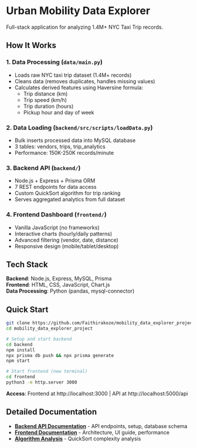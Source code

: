 # Urban Mobility Data Explorer

Full-stack application for analyzing 1.4M+ NYC Taxi Trip records.

## How It Works

### 1. Data Processing (`data/main.py`)
- Loads raw NYC taxi trip dataset (1.4M+ records)
- Cleans data (removes duplicates, handles missing values)
- Calculates derived features using Haversine formula:
  - Trip distance (km)
  - Trip speed (km/h)
  - Trip duration (hours)
  - Pickup hour and day of week

### 2. Data Loading (`backend/src/scripts/loadData.py`)
- Bulk inserts processed data into MySQL database
- 3 tables: vendors, trips, trip_analytics
- Performance: 150K-250K records/minute

### 3. Backend API (`backend/`)
- Node.js + Express + Prisma ORM
- 7 REST endpoints for data access
- Custom QuickSort algorithm for trip ranking
- Serves aggregated analytics from full dataset

### 4. Frontend Dashboard (`frontend/`)
- Vanilla JavaScript (no frameworks)
- Interactive charts (hourly/daily patterns)
- Advanced filtering (vendor, date, distance)
- Responsive design (mobile/tablet/desktop)

## Tech Stack

**Backend**: Node.js, Express, MySQL, Prisma  
**Frontend**: HTML, CSS, JavaScript, Chart.js  
**Data Processing**: Python (pandas, mysql-connector)

## Quick Start

```bash
git clone https://github.com/Faithirakoze/mobility_data_explorer_project.git
cd mobility_data_explorer_project

# Setup and start backend
cd backend
npm install
npx prisma db push && npx prisma generate
npm start

# Start frontend (new terminal)
cd frontend
python3 -m http.server 3000
```

**Access**: Frontend at http://localhost:3000 | API at http://localhost:5000/api

## Detailed Documentation

- **[Backend API Documentation](backend/README.md)** - API endpoints, setup, database schema
- **[Frontend Documentation](frontend/README.md)** - Architecture, UI guide, performance
- **[Algorithm Analysis](backend/src/algorithms/ALGORITHM_ANALYSIS.md)** - QuickSort complexity analysis
